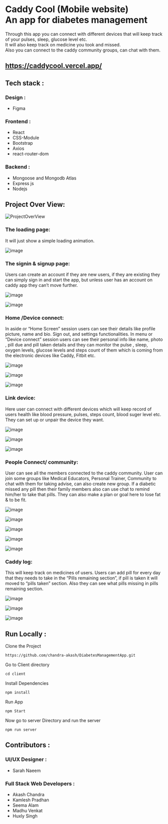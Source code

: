 # Caddy Cool (Mobile website) <br /> An app for diabetes management
Through this app you can connect with different devices that will keep track of your pulses, sleep, glucose level etc. <br /> It will also keep track on medicine you took and missed. <br /> Also you can connect to the caddy community groups, can chat with them.

## https://caddycool.vercel.app/
## Tech stack :
### Design :
- Figma
### Frontend :
- React
- CSS-Module
- Bootstrap
- Axios
- react-router-dom
### Backend :
- Mongoose and Mongodb Atlas 
- Express js 
- Nodejs

## Project Over View:

![ProjectOverView](https://user-images.githubusercontent.com/83694840/141672221-eec29f51-8408-4b21-887e-386c6431b552.png)

### The loading page:
It will just show a simple loading animation.

![image](https://user-images.githubusercontent.com/83694840/141672723-8352bcd1-c797-44b4-8bb8-6dc3aef7ca53.png)

### The signin & signup page:
Users can create an account if they are new users, if they are existing they can simply sign in and start the app, but unless user has an account on caddy app they can’t move further.

![image](https://user-images.githubusercontent.com/83694840/141672734-c0feaa3e-e3d9-4d17-bd72-d57a70fb1cc5.png)

![image](https://user-images.githubusercontent.com/83694840/141672748-28418489-fc46-4b44-80d2-3a21f7a9a444.png)

### Home /Device connect:
In aside or “Home Screen” session users can see their details like profile picture, name and bio. Sign out, and settings functionalities.
In menu or “Device connect” session users can see their personal info like name, photo , pill due and pill taken details and they can monitor the pulse , sleep, oxygen levels, glucose levels and steps count of them which is coming from the electronic devices like Caddy, Fitbit etc.

![image](https://user-images.githubusercontent.com/83694840/141672770-fce54ddf-2832-4a39-87a0-99c1a153f706.png)

![image](https://user-images.githubusercontent.com/83694840/141672776-98bd1f0a-96a5-439e-a18a-bff00bf9762c.png)

![image](https://user-images.githubusercontent.com/83694840/141672781-1fe77b7f-9c21-4d7f-a1f8-a8e675c39765.png)

### Link device:
Here user can connect with different devices which will keep record of users health like blood pressure, pulses, steps count, blood suger level etc. They can set up or unpair the device they want.

![image](https://user-images.githubusercontent.com/83694840/141672798-a389b3f6-c77b-4bfa-ac38-f35ad6aa3447.png)

![image](https://user-images.githubusercontent.com/83694840/141672803-b3980236-d31f-44af-8fdb-034107a40252.png)

![image](https://user-images.githubusercontent.com/83694840/141672812-50f44b96-ca3a-4577-9b44-082efac79c88.png)

### People Connect/ community:
User can see all the members connected to the caddy community. User can join some groups like Medical Educators, Personal Trainer, Community to chat with them for taking advise, can also create new group. If a diabetic missed any pill then their family members also can use chat to remind him/her to take that pills. They can also make a plan or goal here to lose fat & to be fit.

![image](https://user-images.githubusercontent.com/83694840/141672829-1b826382-375f-414b-9afa-0bc8a3a2cf1b.png)

![image](https://user-images.githubusercontent.com/83694840/141672832-49a26c07-a289-4dd2-8ea5-f75150585e2a.png)

![image](https://user-images.githubusercontent.com/83694840/141672839-13a37fde-f866-4e66-a228-047c38dcfeb0.png)

![image](https://user-images.githubusercontent.com/83694840/141672885-9941b7f6-34e1-4258-a4ea-567455110425.png)

![image](https://user-images.githubusercontent.com/83694840/141672889-656db816-ada2-4f02-b983-c3a873a58ba6.png)

### Caddy log:
This will keep track on medicines of users. Users can add pill for every day that they needs to take in the “Pills remaining section”, if pill is taken it will moved to “pills taken” section. Also they can see what pills missing in pills remaining section.

![image](https://user-images.githubusercontent.com/83694840/141672907-c661a28e-5de0-4223-8b8f-8d0a1addae08.png)

![image](https://user-images.githubusercontent.com/83694840/141672912-f7df7065-f8d0-4b11-b3c2-c025433e5991.png)

![image](https://user-images.githubusercontent.com/83694840/141672920-9ba88045-96dc-4638-a9b8-3e00fd8d80eb.png)


## Run Locally :
Clone the Project
```
https://github.com/chandra-akash/DiabetesManagementApp.git
``` 
Go to Client directory
```
cd client
```
Install Dependencies
```
npm install
```
Run App
```
npm Start
```



Now go to server Directory and run the server
```
npm run server
```

## Contributors :
### UI/UX Designer :
- Sarah Naeem
### Full Stack Web Developers :
- Akash Chandra
- Kamlesh Pradhan
- Seema Alam
- Madhu Venkat
- Huxly Singh
